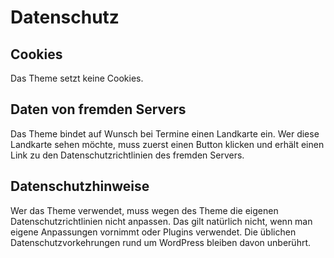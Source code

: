 # Datenschutz

## Cookies
Das Theme setzt keine Cookies.

## Daten von fremden Servers
Das Theme bindet auf Wunsch bei Termine einen Landkarte ein. Wer diese Landkarte sehen möchte, 
muss zuerst einen Button klicken und erhält einen Link zu den Datenschutzrichtlinien des fremden
Servers.

## Datenschutzhinweise
Wer das Theme verwendet, muss wegen des Theme die eigenen Datenschutzrichtlinien nicht anpassen.
Das gilt natürlich nicht, wenn man eigene Anpassungen vornimmt oder Plugins verwendet.
Die üblichen Datenschutzvorkehrungen rund um WordPress bleiben davon unberührt. 